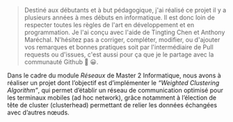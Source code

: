 > Destiné aux débutants et à but pédagogique, j'ai réalisé ce projet il y a plusieurs années à mes débuts en informatique. Il est donc loin de respecter toutes les règles de l'art en développement et en programmation. Je l'ai conçu avec l'aide de Tingting Chen et Anthony Maréchal. N'hésitez pas a corriger, compléter, modifier, ou d'ajouter vos remarques et bonnes pratiques soit par l'intermédiaire de Pull requests ou d'issues, c'est aussi pour ça que je le partage avec la communauté Github 💪 😀.

Dans le cadre du module *Réseaux* de Master 2 Informatique, nous avons à réaliser un projet dont l’objectif est d’implémenter le *“Weighted Clustering Algorithm”*, qui permet d’établir un réseau de communication optimisé pour les terminaux mobiles (ad hoc network), grâce notamment à l’élection de tête de cluster (clusterhead) permettant de relier les données échangées avec d’autres nœuds.

